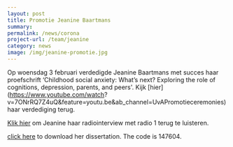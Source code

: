 ```yaml
---
layout: post
title: Promotie Jeanine Baartmans
summary:
permalink: /news/corona
project-url: /team/jeanine
category: news
image: /img/jeanine-promotie.jpg
---
```

Op woensdag 3 februari verdedigde Jeanine Baartmans met succes haar proefschrift ‘Childhood social anxiety: What’s next? Exploring the role of cognitions, depression, parents, and peers'. Kijk [hier](https://www.youtube.com/watch? v=7ONrRQ7Z4uQ&feature=youtu.be&ab_channel=UvAPromotieceremonies) haar verdediging terug.
<br>


[Klik hier](https://www.nporadio1.nl/gezondheid/29353-kinderen-met-een-angststoornis-jan-10-denkt-vaak-aan-de-dood) om Jeanine haar radiointerview met radio 1 terug te luisteren.

[click here](https://www.publicatie-online.nl/publicaties/jeanine-baartmans) to download her dissertation. The code is 147604.
